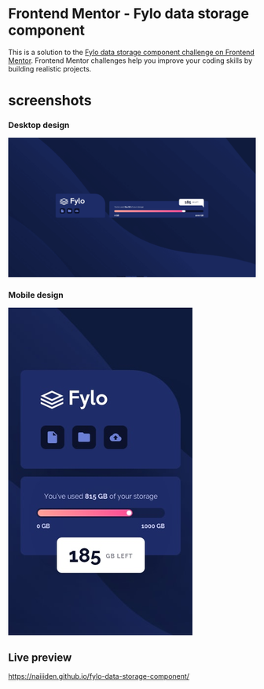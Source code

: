 # Frontend Mentor - Fylo data storage component 

This is a solution to the [Fylo data storage component challenge on Frontend Mentor](https://www.frontendmentor.io/challenges/fylo-data-storage-component-1dZPRbV5n). Frontend Mentor challenges help you improve your coding skills by building realistic projects. 

# screenshots
### Desktop design
![desktop](/design/desktop-design.png)

### Mobile design
![mobile](/design/mobile-design.jpg)

## Live preview
https://naiiiden.github.io/fylo-data-storage-component/

